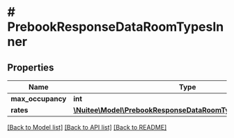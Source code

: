 # # PrebookResponseDataRoomTypesInner

## Properties

Name | Type | Description | Notes
------------ | ------------- | ------------- | -------------
**max_occupancy** | **int** |  | [optional]
**rates** | [**\Nuitee\Model\PrebookResponseDataRoomTypesInnerRatesInner[]**](PrebookResponseDataRoomTypesInnerRatesInner.md) |  | [optional]

[[Back to Model list]](../../README.md#models) [[Back to API list]](../../README.md#endpoints) [[Back to README]](../../README.md)
